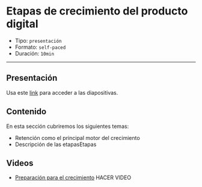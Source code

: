 # Etapas de crecimiento del producto digital

* Tipo: `presentación`
* Formato: `self-paced`
* Duración: `10min`

***

## Presentación
Usa este [link](https://docs.google.com/presentation/d/1D-3zVgmSqLEsQrMvFbHKMbV6Y2BsUaxkcuCeKX0V-HE/edit#slide=id.g3900d46504_0_0) para acceder a las diapositivas.

## Contenido
En esta sección cubriremos los siguientes temas:

* Retención como el principal motor del crecimiento
* Descripción de las etapasEtapas

## Videos
- [Preparación para el crecimiento](https://www.useloom.com/share/49981de01b884e9096eece617627be58) HACER VIDEO
